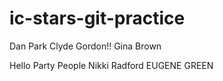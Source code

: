 # ic-stars-git-practice
Dan Park
Clyde Gordon!!
Gina Brown

Hello Party People
Nikki Radford
EUGENE GREEN

